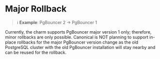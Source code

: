 # Major Rollback

> :information_source: **Example**: PgBouncer 2 -> PgBouncer 1

Currently, the charm supports PgBouncer major version 1 only; therefore, minor rollbacks are only possible. Canonical is NOT planning to support in-place rollbacks for the major PgBouncer version change as the old PostgreSQL cluster with the old PgBouncer installation will stay nearby and can be reused for the rollback.